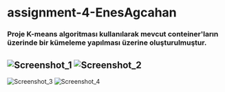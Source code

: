 ﻿# assignment-4-EnesAgcahan
### Proje K-means algoritması kullanılarak mevcut conteiner'ların üzerinde bir kümeleme yapılması üzerine oluşturulmuştur.
![Screenshot_1](https://user-images.githubusercontent.com/98733474/189413963-522fe8b6-2691-443c-a900-71a3f7e6e436.png)
![Screenshot_2](https://user-images.githubusercontent.com/98733474/189414011-0b918ed0-5f29-400c-8481-0c778a64b8f4.png)
-------------------------
![Screenshot_3](https://user-images.githubusercontent.com/98733474/189414060-79282c5b-0549-4257-b186-a2882accf3ad.png)
![Screenshot_4](https://user-images.githubusercontent.com/98733474/189414073-bd6db6c4-04b3-4d64-aac0-1d3d0fd1541e.png)
